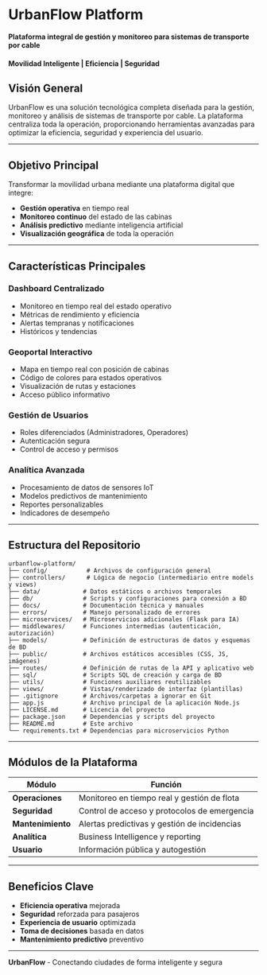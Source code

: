 # UrbanFlow Platform

**Plataforma integral de gestión y monitoreo para sistemas de transporte por cable**

#### Movilidad Inteligente | Eficiencia | Seguridad
## Visión General

UrbanFlow es una solución tecnológica completa diseñada para la gestión, monitoreo y análisis de sistemas de transporte por cable. La plataforma centraliza toda la operación, proporcionando herramientas avanzadas para optimizar la eficiencia, seguridad y experiencia del usuario.

---

## Objetivo Principal

Transformar la movilidad urbana mediante una plataforma digital que integre:

- **Gestión operativa** en tiempo real
- **Monitoreo continuo** del estado de las cabinas
- **Análisis predictivo** mediante inteligencia artificial
- **Visualización geográfica** de toda la operación

---

## Características Principales

### Dashboard Centralizado
- Monitoreo en tiempo real del estado operativo
- Métricas de rendimiento y eficiencia
- Alertas tempranas y notificaciones
- Históricos y tendencias

### Geoportal Interactivo
- Mapa en tiempo real con posición de cabinas
- Código de colores para estados operativos
- Visualización de rutas y estaciones
- Acceso público informativo

### Gestión de Usuarios
- Roles diferenciados (Administradores, Operadores)
- Autenticación segura
- Control de acceso y permisos

### Analítica Avanzada
- Procesamiento de datos de sensores IoT
- Modelos predictivos de mantenimiento
- Reportes personalizables
- Indicadores de desempeño

---
## Estructura del Repositorio

```
urbanflow-platform/
├── config/           # Archivos de configuración general
├── controllers/      # Lógica de negocio (intermediario entre models y views)
├── data/            # Datos estáticos o archivos temporales
├── db/              # Scripts y configuraciones para conexión a BD
├── docs/            # Documentación técnica y manuales
├── errors/          # Manejo personalizado de errores
├── microservices/   # Microservicios adicionales (Flask para IA)
├── middlewares/     # Funciones intermedias (autenticación, autorización)
├── models/          # Definición de estructuras de datos y esquemas de BD
├── public/          # Archivos estáticos accesibles (CSS, JS, imágenes)
├── routes/          # Definición de rutas de la API y aplicativo web
├── sql/             # Scripts SQL de creación y carga de BD
├── utils/           # Funciones auxiliares reutilizables
├── views/           # Vistas/renderizado de interfaz (plantillas)
├── .gitignore       # Archivos/carpetas a ignorar en Git
├── app.js           # Archivo principal de la aplicación Node.js
├── LICENSE.md       # Licencia del proyecto
├── package.json     # Dependencias y scripts del proyecto
├── README.md        # Este archivo
└── requirements.txt # Dependencias para microservicios Python
```
---

## Módulos de la Plataforma

| Módulo | Función |
|--------|---------|
| **Operaciones** | Monitoreo en tiempo real y gestión de flota |
| **Seguridad** | Control de acceso y protocolos de emergencia |
| **Mantenimiento** | Alertas predictivas y gestión de incidencias |
| **Analítica** | Business Intelligence y reporting |
| **Usuario** | Información pública y autogestión |

---

## Beneficios Clave

-  **Eficiencia operativa** mejorada
-  **Seguridad** reforzada para pasajeros
-  **Experiencia de usuario** optimizada
-  **Toma de decisiones** basada en datos
-  **Mantenimiento predictivo** preventivo

---

**UrbanFlow** - Conectando ciudades de forma inteligente y segura
